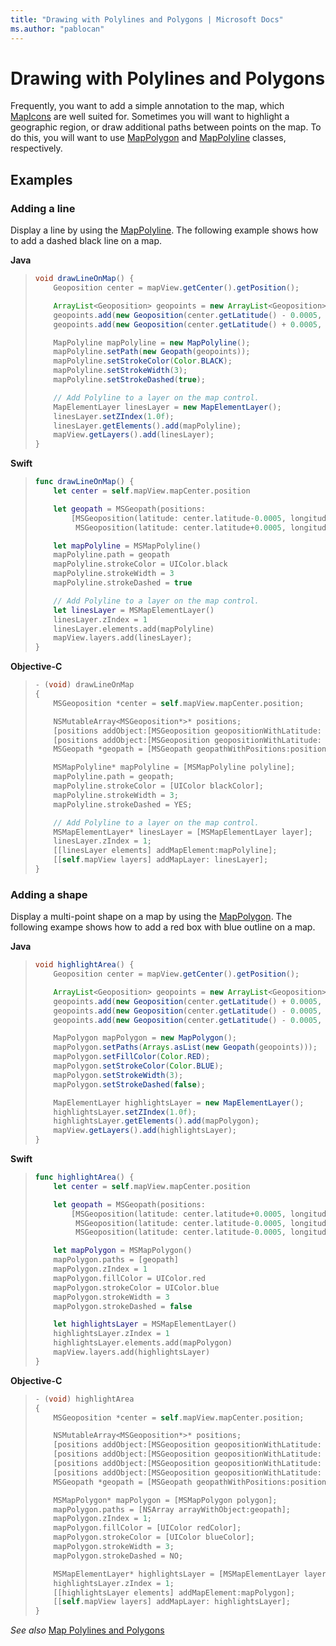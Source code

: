 ```yaml
---
title: "Drawing with Polylines and Polygons | Microsoft Docs"
ms.author: "pablocan"
---
```


# Drawing with Polylines and Polygons

Frequently, you want to add a simple annotation to the map, which [MapIcons](../map-control-api/mapIcon-class.md)
are well suited for. Sometimes you will want to highlight a geographic region, or draw additional paths between points on the map. To do
this, you will want to use [MapPolygon](../map-control-api/mappolygon-class.md) and
[MapPolyline](../map-control-api/MapPolyline-class.md) classes, respectively.

## Examples

### Adding a line

Display a line by using the [MapPolyline](../map-control-api/mappolyline-class.md).
The following example shows how to add a dashed black line on a map.

**Java**

>```java
> void drawLineOnMap() {
>     Geoposition center = mapView.getCenter().getPosition();
>
>     ArrayList<Geoposition> geopoints = new ArrayList<Geoposition>();
>     geopoints.add(new Geoposition(center.getLatitude() - 0.0005, center.getLongitude() - 0.001));
>     geopoints.add(new Geoposition(center.getLatitude() + 0.0005, center.getLongitude() + 0.001));
>
>     MapPolyline mapPolyline = new MapPolyline();
>     mapPolyline.setPath(new Geopath(geopoints));
>     mapPolyline.setStrokeColor(Color.BLACK);
>     mapPolyline.setStrokeWidth(3);
>     mapPolyline.setStrokeDashed(true);
>
>     // Add Polyline to a layer on the map control.
>     MapElementLayer linesLayer = new MapElementLayer();
>     linesLayer.setZIndex(1.0f);
>     linesLayer.getElements().add(mapPolyline);
>     mapView.getLayers().add(linesLayer);
> }
>```

**Swift**

>```swift
> func drawLineOnMap() {
>     let center = self.mapView.mapCenter.position
>
>     let geopath = MSGeopath(positions:
>         [MSGeoposition(latitude: center.latitude-0.0005, longitude: center.longitude-0.001),
>          MSGeoposition(latitude: center.latitude+0.0005, longitude: center.longitude+0.001)])
>
>     let mapPolyline = MSMapPolyline()
>     mapPolyline.path = geopath
>     mapPolyline.strokeColor = UIColor.black
>     mapPolyline.strokeWidth = 3
>     mapPolyline.strokeDashed = true
>
>     // Add Polyline to a layer on the map control.
>     let linesLayer = MSMapElementLayer()
>     linesLayer.zIndex = 1
>     linesLayer.elements.add(mapPolyline)
>     mapView.layers.add(linesLayer);
> }
>```

**Objective-C**

>```objectivec
> - (void) drawLineOnMap
> {
>     MSGeoposition *center = self.mapView.mapCenter.position;
>
>     NSMutableArray<MSGeoposition*>* positions;
>     [positions addObject:[MSGeoposition geopositionWithLatitude: center.latitude-0.0005 longitude: center.longitude-0.001]];
>     [positions addObject:[MSGeoposition geopositionWithLatitude: center.latitude+0.0005 longitude: center.longitude+0.001]];
>     MSGeopath *geopath = [MSGeopath geopathWithPositions:positions];
>
>     MSMapPolyline* mapPolyline = [MSMapPolyline polyline];
>     mapPolyline.path = geopath;
>     mapPolyline.strokeColor = [UIColor blackColor];
>     mapPolyline.strokeWidth = 3;
>     mapPolyline.strokeDashed = YES;
>
>     // Add Polyline to a layer on the map control.
>     MSMapElementLayer* linesLayer = [MSMapElementLayer layer];
>     linesLayer.zIndex = 1;
>     [[linesLayer elements] addMapElement:mapPolyline];
>     [[self.mapView layers] addMapLayer: linesLayer];
> }
>```

### Adding a shape

Display a multi-point shape on a map by using the [MapPolygon](../map-control-api/mappolygon-class.md).
The following exampe shows how to add a red box with blue outline on a map.

**Java**

>```java
> void highlightArea() {
>     Geoposition center = mapView.getCenter().getPosition();
>
>     ArrayList<Geoposition> geopoints = new ArrayList<Geoposition>();
>     geopoints.add(new Geoposition(center.getLatitude() + 0.0005, center.getLongitude() - 0.001));
>     geopoints.add(new Geoposition(center.getLatitude() - 0.0005, center.getLongitude() - 0.001));
>     geopoints.add(new Geoposition(center.getLatitude() - 0.0005, center.getLongitude() + 0.001));
>
>     MapPolygon mapPolygon = new MapPolygon();
>     mapPolygon.setPaths(Arrays.asList(new Geopath(geopoints)));
>     mapPolygon.setFillColor(Color.RED);
>     mapPolygon.setStrokeColor(Color.BLUE);
>     mapPolygon.setStrokeWidth(3);
>     mapPolygon.setStrokeDashed(false);
>
>     MapElementLayer highlightsLayer = new MapElementLayer();
>     highlightsLayer.setZIndex(1.0f);
>     highlightsLayer.getElements().add(mapPolygon);
>     mapView.getLayers().add(highlightsLayer);
> }
>```

**Swift**

>```swift
> func highlightArea() {
>     let center = self.mapView.mapCenter.position
>
>     let geopath = MSGeopath(positions:
>         [MSGeoposition(latitude: center.latitude+0.0005, longitude: center.longitude-0.001),
>          MSGeoposition(latitude: center.latitude-0.0005, longitude: center.longitude-0.001),
>          MSGeoposition(latitude: center.latitude-0.0005, longitude: center.longitude+0.001)])
>
>     let mapPolygon = MSMapPolygon()
>     mapPolygon.paths = [geopath]
>     mapPolygon.zIndex = 1
>     mapPolygon.fillColor = UIColor.red
>     mapPolygon.strokeColor = UIColor.blue
>     mapPolygon.strokeWidth = 3
>     mapPolygon.strokeDashed = false
>
>     let highlightsLayer = MSMapElementLayer()
>     highlightsLayer.zIndex = 1
>     highlightsLayer.elements.add(mapPolygon)
>     mapView.layers.add(highlightsLayer)
> }
>```

**Objective-C**

>```objectivec
> - (void) highlightArea
> {
>     MSGeoposition *center = self.mapView.mapCenter.position;
>
>     NSMutableArray<MSGeoposition*>* positions;
>     [positions addObject:[MSGeoposition geopositionWithLatitude: center.latitude+0.0005 longitude: center.longitude-0.001]];
>     [positions addObject:[MSGeoposition geopositionWithLatitude: center.latitude-0.0005 longitude: center.longitude-0.001]];
>     [positions addObject:[MSGeoposition geopositionWithLatitude: center.latitude-0.0005 longitude: center.longitude+0.001]];
>     [positions addObject:[MSGeoposition geopositionWithLatitude: center.latitude+0.0005 longitude: center.longitude+0.001]];
>     MSGeopath *geopath = [MSGeopath geopathWithPositions:positions];
>
>     MSMapPolygon* mapPolygon = [MSMapPolygon polygon];
>     mapPolygon.paths = [NSArray arrayWithObject:geopath];
>     mapPolygon.zIndex = 1;
>     mapPolygon.fillColor = [UIColor redColor];
>     mapPolygon.strokeColor = [UIColor blueColor];
>     mapPolygon.strokeWidth = 3;
>     mapPolygon.strokeDashed = NO;
>
>     MSMapElementLayer* highlightsLayer = [MSMapElementLayer layer];
>     highlightsLayer.zIndex = 1;
>     [[highlightsLayer elements] addMapElement:mapPolygon];
>     [[self.mapView layers] addMapLayer: highlightsLayer];
> }
>```

_See also_
[Map Polylines and Polygons](map-polylines-and-polygons.md)
